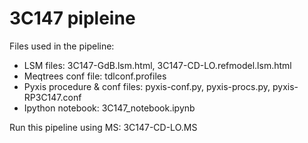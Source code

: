 3C147 pipleine
==============

Files used in the pipeline:

* LSM files: 3C147-GdB.lsm.html, 3C147-CD-LO.refmodel.lsm.html
* Meqtrees conf file: tdlconf.profiles 
* Pyxis procedure & conf files: pyxis-conf.py, pyxis-procs.py, pyxis-RP3C147.conf 
* Ipython notebook: 3C147_notebook.ipynb

Run this pipeline using MS:     3C147-CD-LO.MS